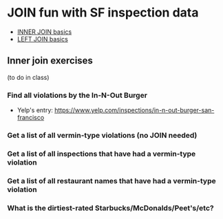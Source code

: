 # JOIN fun with SF inspection data

- [INNER JOIN basics](https://github.com/dannguyen/simplestuff-sqlite/blob/master/lessons/inner-join-basics.md)
- [LEFT JOIN basics](https://github.com/dannguyen/simplestuff-sqlite/blob/master/lessons/left-join-basics.md)

## Inner join exercises

(to do in class)

### Find all violations by the In-N-Out Burger

- Yelp's entry: https://www.yelp.com/inspections/in-n-out-burger-san-francisco

### Get a list of all vermin-type violations (no JOIN needed)

### Get a list of all inspections that have had a vermin-type violation

### Get a list of all restaurant names that have had a vermin-type violation

### What is the dirtiest-rated Starbucks/McDonalds/Peet's/etc?







